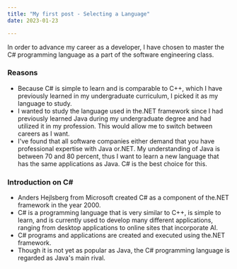 ```yaml
---
title: "My first post - Selecting a Language"
date: 2023-01-23

---
```

In order to advance my career as a developer, I have chosen to master the C# programming language as a part of the software engineering class.

### Reasons
* Because C# is simple to learn and is comparable to C++, which I have previously learned in my undergraduate curriculum, I picked it as my language to study.
* I wanted to study the language used in the.NET framework since I had previously learned Java during my undergraduate degree and had utilized it in my profession. This would allow me to switch between careers as I want.
* I've found that all software companies either demand that you have professional expertise with Java or.NET. My understanding of Java is between 70 and 80 percent, thus I want to learn a new language that has the same applications as Java. C# is the best choice for this.

### Introduction on C# 
* Anders Hejlsberg from Microsoft created C# as a component of the.NET framework in the year 2000.
* C# is a programming language that is very similar to C++, is simple to learn, and is currently used to develop many different applications, ranging from desktop applications to online sites that incorporate AI.
* C# programs and applications are created and executed using the.NET framework.
* Though it is not yet as popular as Java, the C# programming language is regarded as Java's main rival.
